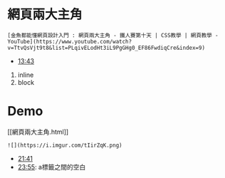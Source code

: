 # 網頁兩大主角
```ad-info
[金魚都能懂網頁設計入門 : 網頁兩大主角 - 鐵人賽第十天 | CSS教學 | 網頁教學 - YouTube](https://www.youtube.com/watch?v=TtvQsVjt9t8&list=PLqivELodHt3iL9PgGHg0_EF86FwdiqCre&index=9)
```

- [13:43](https://www.youtube.com/watch?v=TtvQsVjt9t8&list=PLqivELodHt3iL9PgGHg0_EF86FwdiqCre&index=9#t=823.9189708264313)
1. inline
2. block


# Demo
[[網頁兩大主角.html]]
```ad-success
![](https://i.imgur.com/tIirZqK.png)
```
- [21:41](https://www.youtube.com/watch?v=TtvQsVjt9t8&list=PLqivELodHt3iL9PgGHg0_EF86FwdiqCre&index=9#t=1301.843272)
- [23:55](https://www.youtube.com/watch?v=TtvQsVjt9t8&list=PLqivELodHt3iL9PgGHg0_EF86FwdiqCre&index=9#t=1435.372993): a標籤之間的空白

